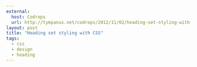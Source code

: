 ```yaml
---
external: 
  host: Codrops
  url: http://tympanus.net/codrops/2012/11/02/heading-set-styling-with-css/
layout: post
title: "Heading set styling with CSS"
tags:
  - css
  - design
  - heading
---
```


